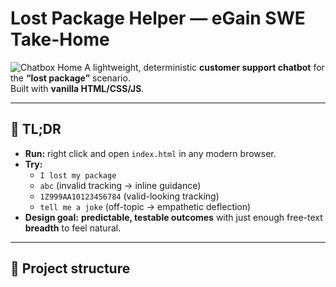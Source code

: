 # Lost Package Helper — eGain SWE Take-Home
![Chatbox Home](assets/lost_package_flowchart.png)
A lightweight, deterministic **customer support chatbot** for the **“lost package”** scenario.  
Built with **vanilla HTML/CSS/JS**. 

---

## 🔎 TL;DR

- **Run:** right click and open `index.html` in any modern browser.
- **Try:**  
  - `I lost my package`  
  - `abc` (invalid tracking → inline guidance)  
  - `1Z999AA10123456784` (valid-looking tracking)  
  - `tell me a joke` (off-topic → empathetic deflection)
- **Design goal:** **predictable, testable outcomes** with just enough free-text **breadth** to feel natural.

---

## 📂 Project structure

